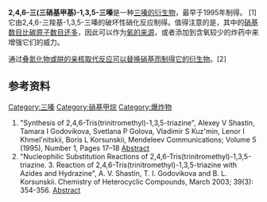 **2,4,6-三(三硝基甲基)-1,3,5-三嗪**是一种[三嗪的衍生物](../Page/三嗪.md "wikilink")，最早于1995年制得。
\[1\]它由2,4,6-三羧基-1,3,5-三嗪的破坏性硝化反应制得。值得注意的是，其中的[硝基数目比碳原子数目还多](https://zh.wikipedia.org/wiki/硝基 "wikilink")，因此可以作为[氧的来源](../Page/氧.md "wikilink")，或者添加到含氧较少的炸药中来增强它们的威力。

通过[叠氮化物或](https://zh.wikipedia.org/wiki/叠氮化物 "wikilink")[肼的](https://zh.wikipedia.org/wiki/肼 "wikilink")[亲核取代反应可以替换硝基而制得它的衍生物](../Page/亲核取代反应.md "wikilink")。\[2\]

## 参考资料

[Category:三嗪](https://zh.wikipedia.org/wiki/Category:三嗪 "wikilink")
[Category:硝基甲烷](https://zh.wikipedia.org/wiki/Category:硝基甲烷 "wikilink")
[Category:爆炸物](https://zh.wikipedia.org/wiki/Category:爆炸物 "wikilink")

1.  "Synthesis of 2,4,6-Tris(trinitromethyl)-1,3,5-triazine", Alexey V
    Shastin, Tamara I Godovikova, Svetlana P Golova, Vladimir S Kuz'min,
    Lenor I Khmel'nitskii, Boris L Korsunskii, Mendeleev Communications;
    Volume 5 (1995), Number 1, Pages 17–18
    [Abstract](http://www.turpion.org/php/paper.phtml?journal_id=mc&paper_id=440)
2.  "Nucleophilic Substitution Reactions of
    2,4,6-Tris(trinitromethyl)-1,3,5-triazine. 3. Reaction of
    2,4,6-Tris(trinitromethyl)-1,3,5-triazine with Azides and
    Hydrazine", A. V. Shastin, T. I. Godovikova and B. L. Korsunskii.
    Chemistry of Heterocyclic Compounds, March 2003; 39(3): 354-356.
    [Abstract](http://www.springerlink.com/content/u57k7147h451q621/)